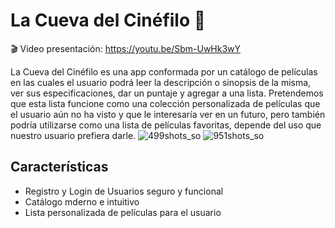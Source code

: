 # La Cueva del Cinéfilo 🎥

🎬 Video presentación: https://youtu.be/Sbm-UwHk3wY

La Cueva del Cinéfilo es una app conformada por un catálogo de películas en las cuales el usuario podrá leer la descripción o sinopsis de la misma, ver sus especificaciones, dar un puntaje y agregar a una lista. Pretendemos que esta lista funcione como una colección personalizada de películas que el usuario aún no ha visto y que le interesaría ver en un futuro, pero también podría utilizarse como una lista de películas favoritas, depende del uso que nuestro usuario prefiera darle.
![499shots_so](https://github.com/eliasgiannantonio/la-cueva-del-cinefilo/assets/105678923/19990860-0be8-4fc7-95f6-ef7be94e138f)
![951shots_so](https://github.com/eliasgiannantonio/la-cueva-del-cinefilo/assets/105678923/d44a4770-7098-4c66-ac61-3576f3911248)



## Características

- Registro y Login de Usuarios seguro y funcional
- Catálogo mderno e intuitivo
- Lista personalizada de películas para el usuario






